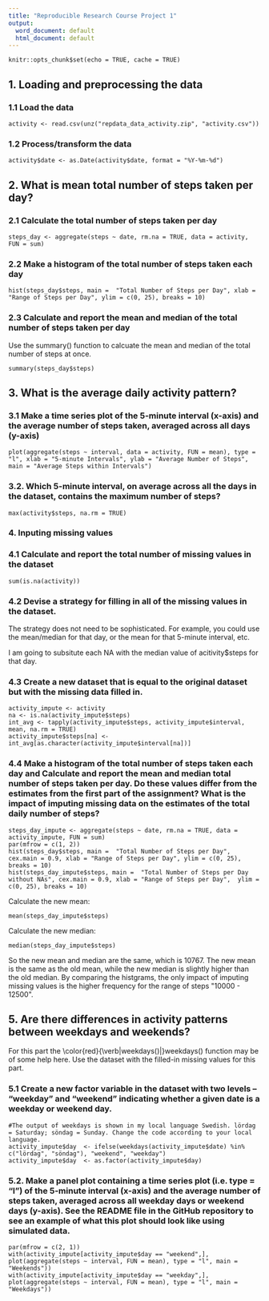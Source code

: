 ```yaml
---
title: "Reproducible Research Course Project 1"
output:
  word_document: default
  html_document: default
---
```


```{r setup, include=FALSE}
knitr::opts_chunk$set(echo = TRUE, cache = TRUE)
```

## 1. Loading and preprocessing the data

### 1.1 Load the data

```{r}
activity <- read.csv(unz("repdata_data_activity.zip", "activity.csv"))
```

### 1.2 Process/transform the data

```{r}
activity$date <- as.Date(activity$date, format = "%Y-%m-%d")
```

## 2. What is mean total number of steps taken per day?

### 2.1 Calculate the total number of steps taken per day

```{r}
steps_day <- aggregate(steps ~ date, rm.na = TRUE, data = activity, FUN = sum)
```

### 2.2 Make a histogram of the total number of steps taken each day

```{r}
hist(steps_day$steps, main =  "Total Number of Steps per Day", xlab = "Range of Steps per Day", ylim = c(0, 25), breaks = 10)
```

### 2.3 Calculate and report the mean and median of the total number of steps taken per day

Use the summary() function to calcuate the mean and median of the total number of steps at once.

```{r}
summary(steps_day$steps)
```

## 3. What is the average daily activity pattern?

### 3.1 Make a time series plot of the 5-minute interval (x-axis) and the average number of steps taken, averaged across all days (y-axis)

```{r}
plot(aggregate(steps ~ interval, data = activity, FUN = mean), type = "l", xlab = "5-minute Intervals", ylab = "Average Number of Steps", main = "Average Steps within Intervals")
```

### 3.2. Which 5-minute interval, on average across all the days in the dataset, contains the maximum number of steps?

```{r}
max(activity$steps, na.rm = TRUE)
```

### 4. Inputing missing values

### 4.1 Calculate and report the total number of missing values in the dataset

```{r}
sum(is.na(activity))
```

### 4.2 Devise a strategy for filling in all of the missing values in the dataset. 

The strategy does not need to be sophisticated. For example, you could use the mean/median for that day, or the mean for that 5-minute interval, etc.

I am going to subsitute each NA with the median value of acitivity$steps for that day.

### 4.3 Create a new dataset that is equal to the original dataset but with the missing data filled in.

```{r}
activity_impute <- activity
na <- is.na(activity_impute$steps)
int_avg <- tapply(activity_impute$steps, activity_impute$interval, mean, na.rm = TRUE)
activity_impute$steps[na] <- int_avg[as.character(activity_impute$interval[na])]
```

### 4.4 Make a histogram of the total number of steps taken each day and Calculate and report the mean and median total number of steps taken per day. Do these values differ from the estimates from the first part of the assignment? What is the impact of imputing missing data on the estimates of the total daily number of steps?

```{r}
steps_day_impute <- aggregate(steps ~ date, rm.na = TRUE, data = activity_impute, FUN = sum)
par(mfrow = c(1, 2))
hist(steps_day$steps, main =  "Total Number of Steps per Day", cex.main = 0.9, xlab = "Range of Steps per Day", ylim = c(0, 25), breaks = 10)
hist(steps_day_impute$steps, main =  "Total Number of Steps per Day without NAs", cex.main = 0.9, xlab = "Range of Steps per Day",  ylim = c(0, 25), breaks = 10)
```

Calculate the new mean:
```{r}
mean(steps_day_impute$steps)
```

Calculate the new median:
```{r}
median(steps_day_impute$steps)
```

So the new mean and median are the same, which is 10767. The new mean is the same as the old mean, while the new median is slightly higher than the old median. By comparing the histgrams, the only impact of imputing missing values is the higher frequency for the range of steps "10000 - 12500".

## 5. Are there differences in activity patterns between weekdays and weekends?

For this part the \color{red}{\verb|weekdays()|}weekdays() function may be of some help here. Use the dataset with the filled-in missing values for this part.

### 5.1 Create a new factor variable in the dataset with two levels – “weekday” and “weekend” indicating whether a given date is a weekday or weekend day.

```{r}
#The output of weekdays is shown in my local language Swedish. lördag = Saturday; söndag = Sunday. Change the code according to your local language.
activity_impute$day  <- ifelse(weekdays(activity_impute$date) %in% c("lördag", "söndag"), "weekend", "weekday")
activity_impute$day  <- as.factor(activity_impute$day)
```

### 5.2. Make a panel plot containing a time series plot (i.e. type = “l”) of the 5-minute interval (x-axis) and the average number of steps taken, averaged across all weekday days or weekend days (y-axis). See the README file in the GitHub repository to see an example of what this plot should look like using simulated data.

```{r}
par(mfrow = c(2, 1))
with(activity_impute[activity_impute$day == "weekend",], plot(aggregate(steps ~ interval, FUN = mean), type = "l", main = "Weekends"))
with(activity_impute[activity_impute$day == "weekday",], plot(aggregate(steps ~ interval, FUN = mean), type = "l", main = "Weekdays"))
```

